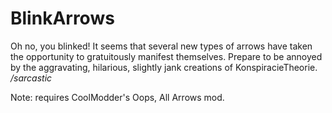 # BlinkArrows
Oh no, you blinked!
It seems that several new types of arrows have taken the opportunity to gratuitously manifest themselves.
Prepare to be annoyed by the aggravating, hilarious, slightly jank creations of KonspiracieTheorie.
*/sarcastic*  

  Note: requires CoolModder's Oops, All Arrows mod.

